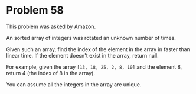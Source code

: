 # Problem 58

 This problem was asked by Amazon.

An sorted array of integers was rotated an unknown number of times.

Given such an array, find the index of the element in the array in faster than linear time. If the element doesn't exist in the array, return null.

For example, given the array ```[13, 18, 25, 2, 8, 10]``` and the element 8, return 4 (the index of 8 in the array).

You can assume all the integers in the array are unique.